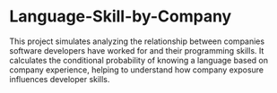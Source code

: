 # Language-Skill-by-Company
This project simulates analyzing the relationship between companies software developers have worked for and their programming skills. It calculates the conditional probability of knowing a language based on company experience, helping to understand how company exposure influences developer skills.
